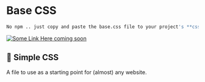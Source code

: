 # Base CSS

```sh
No npm .. just copy and paste the base.css file to your project's **css** or **styles** directory
```

[![Some Link Here coming soon](https://upload.wikimedia.org/wikipedia/commons/d/d5/CSS3_logo_and_wordmark.svg)](https://hsnyc.co)



## 🚀 Simple CSS
A file to use as a starting point for (almost) any website.
